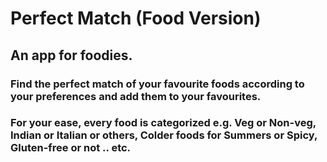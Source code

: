 # Perfect Match (Food Version)
## An app for foodies.
### Find the perfect match of your favourite foods according to your preferences and add them to your favourites.
### For your ease, every food is categorized e.g. Veg or Non-veg, Indian or Italian or others, Colder foods for Summers or Spicy, Gluten-free or not .. etc.
